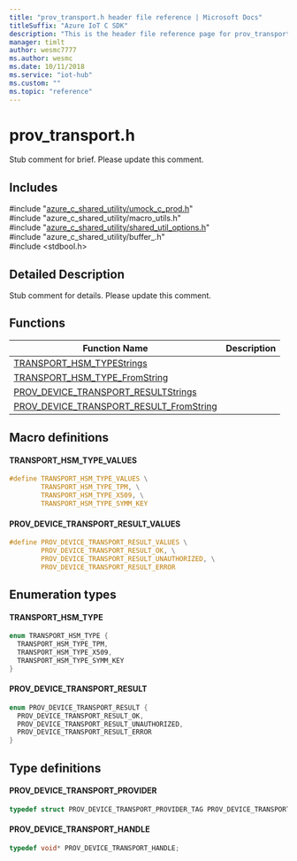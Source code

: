 ```yaml
---                             
title: "prov_transport.h header file reference | Microsoft Docs" 
titleSuffix: "Azure IoT C SDK"            
description: "This is the header file reference page for prov_transport.h in the Azure IoT C SDK. This SDK is used with Azure IoT Hub and Azure IoT Hub Device Provisioning Service"            
manager: timlt                 
author: wesmc7777              
ms.author: wesmc               
ms.date: 10/11/2018                    
ms.service: "iot-hub"             
ms.custom: ""                
ms.topic: "reference"        
---                            
```


# prov_transport.h 

Stub comment for brief. Please update this comment.

## Includes

\#include "[azure_c_shared_utility/umock_c_prod.h](umock-c-prod-h.md)"  
\#include "azure_c_shared_utility/macro_utils.h"  
\#include "[azure_c_shared_utility/shared_util_options.h](shared-util-options-h.md)"  
\#include "azure_c_shared_utility/buffer_.h"  
\#include <stdbool.h>  

## Detailed Description

Stub comment for details. Please update this comment.

## Functions

Function Name                  | Description                                
--------------------------------|---------------------------------------------
[TRANSPORT_HSM_TYPEStrings](./prov-transport-h/transport-hsm-typestrings.md)            | 
[TRANSPORT_HSM_TYPE_FromString](./prov-transport-h/transport-hsm-type-fromstring.md)            | 
[PROV_DEVICE_TRANSPORT_RESULTStrings](./prov-transport-h/prov-device-transport-resultstrings.md)            | 
[PROV_DEVICE_TRANSPORT_RESULT_FromString](./prov-transport-h/prov-device-transport-result-fromstring.md)            | 

## Macro definitions

#### TRANSPORT_HSM_TYPE_VALUES

```C
#define TRANSPORT_HSM_TYPE_VALUES \
        TRANSPORT_HSM_TYPE_TPM, \
        TRANSPORT_HSM_TYPE_X509, \
        TRANSPORT_HSM_TYPE_SYMM_KEY 
```

#### PROV_DEVICE_TRANSPORT_RESULT_VALUES

```C
#define PROV_DEVICE_TRANSPORT_RESULT_VALUES \
        PROV_DEVICE_TRANSPORT_RESULT_OK, \
        PROV_DEVICE_TRANSPORT_RESULT_UNAUTHORIZED, \
        PROV_DEVICE_TRANSPORT_RESULT_ERROR 
```

## Enumeration types

#### TRANSPORT_HSM_TYPE

```C
enum TRANSPORT_HSM_TYPE {
  TRANSPORT_HSM_TYPE_TPM,
  TRANSPORT_HSM_TYPE_X509,
  TRANSPORT_HSM_TYPE_SYMM_KEY
}
```

#### PROV_DEVICE_TRANSPORT_RESULT

```C
enum PROV_DEVICE_TRANSPORT_RESULT {
  PROV_DEVICE_TRANSPORT_RESULT_OK,
  PROV_DEVICE_TRANSPORT_RESULT_UNAUTHORIZED,
  PROV_DEVICE_TRANSPORT_RESULT_ERROR
}
```

## Type definitions

#### PROV_DEVICE_TRANSPORT_PROVIDER

```C
typedef struct PROV_DEVICE_TRANSPORT_PROVIDER_TAG PROV_DEVICE_TRANSPORT_PROVIDER;
```

#### PROV_DEVICE_TRANSPORT_HANDLE

```C
typedef void* PROV_DEVICE_TRANSPORT_HANDLE;
```

